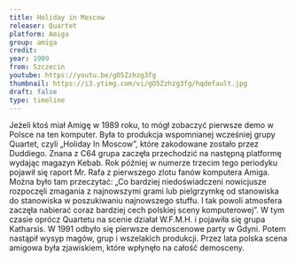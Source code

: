 ```yaml
---
title: Holiday in Moscow
releaser: Quartet
platform: Amiga
group: amiga
credit:
year: 1989
from: Szczecin
youtube: https://youtu.be/gO5Zzhzg3fg
thumbnail: https://i3.ytimg.com/vi/gO5Zzhzg3fg/hqdefault.jpg
draft: false
type: timeline
---
```


Jeżeli ktoś miał Amigę w 1989 roku, to mógł zobaczyć pierwsze demo w Polsce na ten komputer. Była to produkcja wspomnianej wcześniej grupy Quartet, czyli „Holiday In Moscow”, które zakodowane zostało przez Duddiego. Znana z C64 grupa zaczęła przechodzić na następną platformę wydając magazyn Kebab. Rok później w numerze trzecim tego periodyku pojawił się raport Mr. Rafa z pierwszego zlotu fanów komputera Amiga. Można było tam przeczytać: „Co bardziej niedoświadczeni nowicjusze rozpoczęli zmagania z najnowszymi grami lub pielgrzymkę od stanowiska do stanowiska w poszukiwaniu najnowszego stuffu. I tak powoli atmosfera zaczęła nabierać coraz bardziej  cech polskiej sceny komputerowej”. W tym czasie oprócz Quartetu na scenie działał  W.F.M.H. i pojawiła się grupa Katharsis. W 1991 odbyło się pierwsze demoscenowe party w Gdyni. Potem nastąpił wysyp magów, grup i wszelakich produkcji. Przez lata polska scena amigowa była zjawiskiem, które wpłynęło na całość demosceny.
